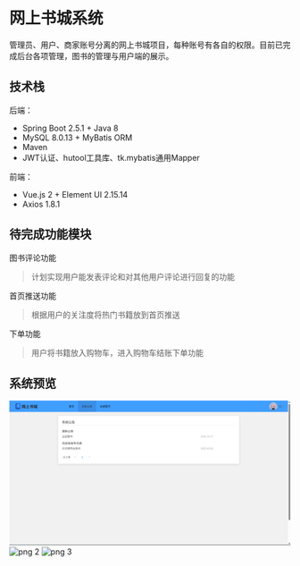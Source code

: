 # 网上书城系统

管理员、用户、商家账号分离的网上书城项目，每种账号有各自的权限。目前已完成后台各项管理，图书的管理与用户端的展示。

## 技术栈

后端：
+ Spring Boot 2.5.1 + Java 8
+ MySQL 8.0.13 + MyBatis ORM
+ Maven
+ JWT认证、hutool工具库、tk.mybatis通用Mapper

前端：
+ Vue.js 2 + Element UI 2.15.14
+ Axios 1.8.1

## 待完成功能模块

图书评论功能
> 计划实现用户能发表评论和对其他用户评论进行回复的功能

首页推送功能
> 根据用户的关注度将热门书籍放到首页推送

下单功能
> 用户将书籍放入购物车，进入购物车结账下单功能

## 系统预览
![png 1](https://github.com/Huang-xiaoyi/book-mall/blob/main/screenshot/2025-10-29notice.png)
![png 2](https://github.com/Huang-xiaoyi/book-mall/blob/main/screenshot/2025-10-29user.png)
![png 3](https://github.com/Huang-xiaoyi/book-mall/blob/main/screenshot/2025-10-29book.png)